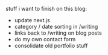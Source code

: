 stuff i want to finish on this blog:

- update next.js
- category / date sorting in /writing
- links back to /writing on blog posts
- do my own contact form
- consolidate old portfolio stuff
